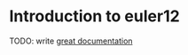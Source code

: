# Introduction to euler12

TODO: write [great documentation](http://jacobian.org/writing/what-to-write/)
